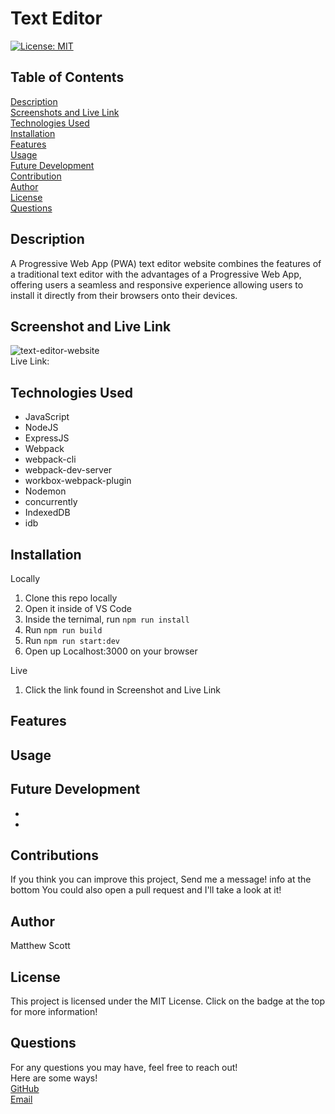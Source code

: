 # Text Editor <br>

[![License: MIT](https://img.shields.io/badge/License-MIT-yellow.svg)](https://opensource.org/licenses/MIT)

## Table of Contents
[Description](#Description) <br>
[Screenshots and Live Link](#LRaS) <br>
[Technologies Used](#Technologies) <br>
[Installation](#Installation) <br>
[Features](#Features) <br>
[Usage](#Usage) <br>
[Future Development](#Future) <br>
[Contribution](#Contribution) <br>
[Author](#Author) <br>
[License](#License) <br>
[Questions](#Questions) <br>

## Description <a name="Description"></a>
A Progressive Web App (PWA) text editor website combines the features of a traditional text editor with the advantages of a Progressive Web App, offering users a seamless and responsive experience allowing users to install it directly from their browsers onto their devices.

## Screenshot and Live Link <a name="LRaS"></a>
<img src="https://imgur.com/wUO5tgw.png" alt="text-editor-website" /> <br>
Live Link: 

## Technologies Used <a name="Technologies"></a>
<ul>
  <li>JavaScript</li>
  <li>NodeJS</li>
  <li>ExpressJS</li>
  <li>Webpack</li>
  <li>webpack-cli</li>
  <li>webpack-dev-server</li>
  <li>workbox-webpack-plugin</li>
  <li>Nodemon</li>
  <li>concurrently</li>
  <li>IndexedDB</li>
  <li>idb</li>
</ul>

## Installation <a name="Installation"></a>
Locally
1. Clone this repo locally 
2. Open it inside of VS Code
3. Inside the ternimal, run <code>npm run install</code>
4. Run <code>npm run build</code>
5. Run <code>npm run start:dev</code>
6. Open up Localhost:3000 on your browser

Live
1. Click the link found in <a name="LRaS">Screenshot and Live Link</a>

## Features <a name="Features"></a>


## Usage <a name="Usage"></a>


## Future Development <a name="Future"></a>
<ul>
  <li></li>
  <li></li>
</ul>

## Contributions <a name="Contribution"></a>
If you think you can improve this project, Send me a message! info at the bottom
You could also open a pull request and I'll take a look at it!

## Author <a name="Author"></a>
Matthew Scott

## License <a name="License"></a>
This project is licensed under the MIT License. Click on the badge at the top for more information!

## Questions <a name="Questions"></a>
For any questions you may have, feel free to reach out! <br>
Here are some ways! <br>
<a href="https://github.com/MScott-Dev" alt="GitHub">GitHub</a> <br>
<a href="mailto:MScott0199@gmail.com">Email</a>
